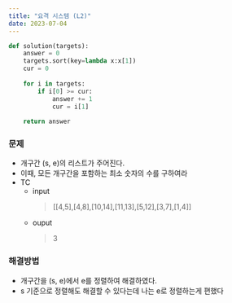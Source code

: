 ```yaml
---
title: "요격 시스템 (L2)"
date: 2023-07-04
---
```


```python
def solution(targets):
    answer = 0
    targets.sort(key=lambda x:x[1])
    cur = 0
    
    for i in targets:
        if i[0] >= cur:
            answer += 1
            cur = i[1]
        
    return answer
```

### 문제
* 개구간 (s, e)의 리스트가 주어진다.
* 이때, 모든 개구간을 포함하는 최소 숫자의 수를 구하여라
* TC
    * input
        > [[4,5],[4,8],[10,14],[11,13],[5,12],[3,7],[1,4]]
    * ouput
        > 3

### 해결방법
* 개구간을 (s, e)에서 e를 정렬하여 해결하였다.
* s 기준으로 정렬해도 해결할 수 있다는데 나는 e로 정렬하는게 편했다
